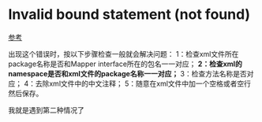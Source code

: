 # Invalid bound statement (not found)

[参考](https://www.jianshu.com/p/800fe918cc7a)

出现这个错误时，按以下步骤检查一般就会解决问题：
 1：检查xml文件所在package名称是否和Mapper interface所在的包名一一对应；
 **2：检查xml的namespace是否和xml文件的package名称一一对应；**
 3：检查方法名称是否对应；
 4：去除xml文件中的中文注释；
 5：随意在xml文件中加一个空格或者空行然后保存。

我就是遇到第二种情况了

